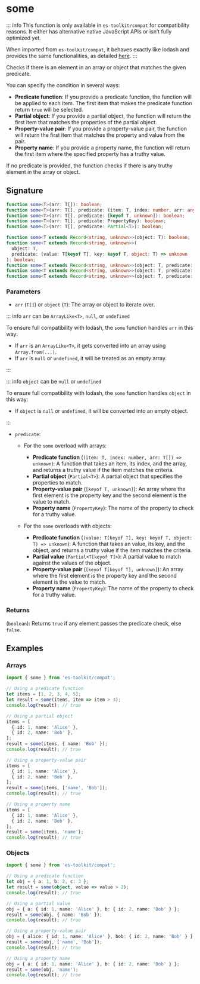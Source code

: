 # some

::: info
This function is only available in `es-toolkit/compat` for compatibility reasons. It either has alternative native JavaScript APIs or isn’t fully optimized yet.

When imported from `es-toolkit/compat`, it behaves exactly like lodash and provides the same functionalities, as detailed [here](../../../compatibility.md).
:::

Checks if there is an element in an array or object that matches the given predicate.

You can specify the condition in several ways:

- **Predicate function**: If you provide a predicate function, the function will be applied to each item. The first item that makes the predicate function return `true` will be selected.
- **Partial object**: If you provide a partial object, the function will return the first item that matches the properties of the partial object.
- **Property-value pair**: If you provide a property-value pair, the function will return the first item that matches the property and value from the pair.
- **Property name**: If you provide a property name, the function will return the first item where the specified property has a truthy value.

If no predicate is provided, the function checks if there is any truthy element in the array or object.

## Signature

```typescript
function some<T>(arr: T[]): boolean;
function some<T>(arr: T[], predicate: (item: T, index: number, arr: any) => unknown): boolean;
function some<T>(arr: T[], predicate: [keyof T, unknown]): boolean;
function some<T>(arr: T[], predicate: PropertyKey): boolean;
function some<T>(arr: T[], predicate: Partial<T>): boolean;

function some<T extends Record<string, unknown>>(object: T): boolean;
function some<T extends Record<string, unknown>>(
  object: T,
  predicate: (value: T[keyof T], key: keyof T, object: T) => unknown
): boolean;
function some<T extends Record<string, unknown>>(object: T, predicate: Partial<T[keyof T]>): boolean;
function some<T extends Record<string, unknown>>(object: T, predicate: [keyof T[keyof T], unknown]): boolean;
function some<T extends Record<string, unknown>>(object: T, predicate: PropertyKey): boolean;
```

### Parameters

- `arr` (`T[]`) or `object` (`T`): The array or object to iterate over.

::: info `arr` can be `ArrayLike<T>`, `null`, or `undefined`

To ensure full compatibility with lodash, the `some` function handles `arr` in this way:

- If `arr` is an `ArrayLike<T>`, it gets converted into an array using `Array.from(...)`.
- If `arr` is `null` or `undefined`, it will be treated as an empty array.

:::

::: info `object` can be `null` or `undefined`

To ensure full compatibility with lodash, the `some` function handles `object` in this way:

- If `object` is `null` or `undefined`, it will be converted into an empty object.

:::

- `predicate`:

  - For the `some` overload with arrays:

    - **Predicate function** (`(item: T, index: number, arr: T[]) => unknown`): A function that takes an item, its index, and the array, and returns a truthy value if the item matches the criteria.
    - **Partial object** (`Partial<T>`): A partial object that specifies the properties to match.
    - **Property-value pair** (`[keyof T, unknown]`): An array where the first element is the property key and the second element is the value to match.
    - **Property name** (`PropertyKey`): The name of the property to check for a truthy value.

  - For the `some` overloads with objects:
    - **Predicate function** (`(value: T[keyof T], key: keyof T, object: T) => unknown`): A function that takes an value, its key, and the object, and returns a truthy value if the item matches the criteria.
    - **Partial value** (`Partial<T[keyof T]>`): A partial value to match against the values of the object.
    - **Property-value pair** (`[keyof T[keyof T], unknown]`): An array where the first element is the property key and the second element is the value to match.
    - **Property name** (`PropertyKey`): The name of the property to check for a truthy value.

### Returns

(`boolean`): Returns `true` if any element passes the predicate check, else `false`.

## Examples

### Arrays

```typescript
import { some } from 'es-toolkit/compat';

// Using a predicate function
let items = [1, 2, 3, 4, 5];
let result = some(items, item => item > 3);
console.log(result); // true

// Using a partial object
items = [
  { id: 1, name: 'Alice' },
  { id: 2, name: 'Bob' },
];
result = some(items, { name: 'Bob' });
console.log(result); // true

// Using a property-value pair
items = [
  { id: 1, name: 'Alice' },
  { id: 2, name: 'Bob' },
];
result = some(items, ['name', 'Bob']);
console.log(result); // true

// Using a property name
items = [
  { id: 1, name: 'Alice' },
  { id: 2, name: 'Bob' },
];
result = some(items, 'name');
console.log(result); // true
```

### Objects

```typescript
import { some } from 'es-toolkit/compat';

// Using a predicate function
let obj = { a: 1, b: 2, c: 3 };
let result = some(object, value => value > 2);
console.log(result); // true

// Using a partial value
obj = { a: { id: 1, name: 'Alice' }, b: { id: 2, name: 'Bob' } };
result = some(obj, { name: 'Bob' });
console.log(result); // true

// Using a property-value pair
obj = { alice: { id: 1, name: 'Alice' }, bob: { id: 2, name: 'Bob' } };
result = some(obj, ['name', 'Bob']);
console.log(result); // true

// Using a property name
obj = { a: { id: 1, name: 'Alice' }, b: { id: 2, name: 'Bob' } };
result = some(obj, 'name');
console.log(result); // true
```
